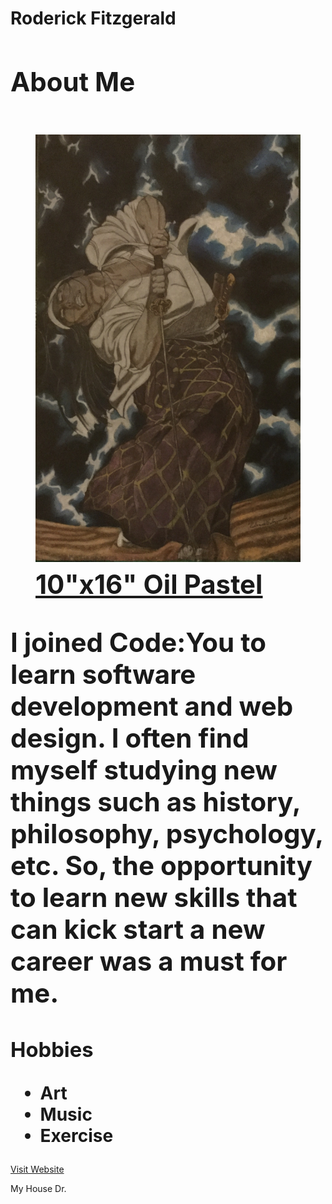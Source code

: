 <!DOCTYPE html>
<html>
<html lang="en">
<head>
    <meta charset="utf-8">
    <meta name="viewport" content="width=device-width, initial-scale=1.0"/>
    <title>Repo-Clone_Exercise</title>
    <link rel="stylesheet" href="C:\Users\Liber\Documents\Projects\repo-clone-exercise\clone-exercise.html\styles.css"/>
</head>
<body>
<main>
    <h1>Roderick Fitzgerald<h1>
<section>
    <h2>About Me<h2>
<figure>
    <a href="https://en.wikipedia.org/wiki/Shigurui">
    <img src="Image/IMG_E1521.JPG" alt="My version of Takayumi Yamaguchi's Irako Seigen" figcaption>10"x16" Oil Pastel</figcaption></a>
</figure>
    <p>I joined Code:You to learn software development and web design. I often find myself studying new things such as history, philosophy, psychology, etc. So, the opportunity to learn new skills that can kick start a new career was a must for me.</p>
</section>
<section>
    <h3>Hobbies</h3>
<ul>
    <li>Art</li>
    <li>Music</li>
    <li>Exercise</li>
</ul>
</section>
</main>
<footer>
    <p>
        <a href="C:/Users/Liber/Documents/Projects/repo-clone-exercise/clone-exercise.html/about.html" target="_blank">Visit Website</a>
    </p>
    <p class="address">My House Dr.</p>
</footer>
</body>
</html>